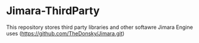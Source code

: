 # Jimara-ThirdParty

This repository stores third party libraries and other softawre Jimara Engine uses (https://github.com/TheDonsky/Jimara.git)
